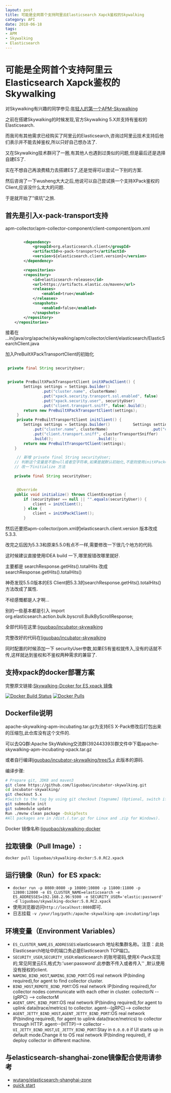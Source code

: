 ```yaml
---
layout: post
title: 可能是全网首个支持阿里云Elasticsearch Xapck鉴权的Skywalking
category: API
date: 2018-06-18
tags:
- APM
- Skywalking
- Elasticsearch
---
```


# 可能是全网首个支持阿里云Elasticsearch Xapck鉴权的Skywalking

对Skywalking有兴趣的同学参见:[年轻人的第一个APM-Skywalking](https://zhuanlan.zhihu.com/p/45084693)

之前在搭建Skywalking的时候发现,官方Skywalking 5.X并支持有鉴权的Elasticsearch.

而我司有其他需求已经购买了阿里云的Elasticsearch,咨询过阿里云技术支持后他们表示并不能去掉鉴权,所以只好自己想办法了.

又在Skywalking技术群问了一圈,有其他人也遇到过类似的问题,但是最后还是选择自建ES了.

实在不想自己再浪费精力去搭建ES了,还是觉得可以尝试一下别的方案.

然后咨询了一下wusheng大大之后,他说可以自己尝试换一个支持XPack鉴权的Client,应该没什么太大的问题.

于是就开始了"填坑"之旅.

## 首先是引入x-pack-transport支持

apm-collector/apm-collector-component/client-component/pom.xml 

```xml

        <dependency>
            <groupId>org.elasticsearch.client</groupId>
            <artifactId>x-pack-transport</artifactId>
            <version>${elasticsearch.client.version}</version>
        </dependency>

        <repositories>
        <repository>
            <id>elasticsearch-releases</id>
            <url>https://artifacts.elastic.co/maven</url>
            <releases>
                <enabled>true</enabled>
            </releases>
            <snapshots>
                <enabled>false</enabled>
            </snapshots>
        </repository>
    </repositories>
```

接着在 ...in/java/org/apache/skywalking/apm/collector/client/elasticsearch/ElasticSearchClient.java

加入PreBuiltXPackTransportClient的初始化

```java

 private final String securityUser;


 private PreBuiltXPackTransportClient initXPackClient() {
        Settings settings = Settings.builder()
                .put("cluster.name", clusterName)
                .put("xpack.security.transport.ssl.enabled", false)
                .put("xpack.security.user", securityUser)
                .put("client.transport.sniff", false).build();
        return new PreBuiltXPackTransportClient(settings);
     }
     private PreBuiltTransportClient initClient() {
        Settings settings = Settings.builder()	        Settings settings = Settings.builder()
            .put("cluster.name", clusterName)	                .put("cluster.name", clusterName)
            .put("client.transport.sniff", clusterTransportSniffer)	                .put("client.transport.sniff", clusterTransportSniffer)
            .build();	                .build();
        return new PreBuiltTransportClient(settings);
    }

     // 新增 private final String securityUser;
    // 判断这个变量是不是null或者空字符串,如果是就默认初始化,不是则使用initXPackClient初始化
    // 改一下initialize 方法

    private final String securityUser;


     @Override
    public void initialize() throws ClientException {
        if (securityUser == null || "".equals(securityUser)) {
            client = initClient();
        } else {
            client = initXPackClient();
        }

```

然后还要把apm-collector/pom.xml的elasticsearch.client.version 版本改成5.3.3.

改完之后因为5.3.3和原来5.5.0有点不一样,需要修改一下很几个地方的代码.

这时候建议直接使用IDEA build 一下,哪里报错改哪里就好.

主要都是 searchResponse.getHits().totalHits 改成searchResponse.getHits().totalHits()

神奇发现5.5.0版本的ES Client把5.3.3的searchResponse.getHits().totalHits() 方法改成了属性.

不经感慨都是人才啊...

别的一些基本都是引入 import org.elasticsearch.action.bulk.byscroll.BulkByScrollResponse;

全部代码在这里:[liguobao/incubator-skywalking](https://github.com/liguobao/incubator-skywalking/commit/ae3d43bc7a65a1b955e6bdf75a2356c8ecf53f28)

完整改好的代码在[liguobao/incubator-skywalking](https://github.com/liguobao/incubator-skywalking/commit/ae3d43bc7a65a1b955e6bdf75a2356c8ecf53f28)

同时配置的时候添加一下 securityUser参数,如果ES有鉴权就传入,没有的话就不传,这样就达到鉴权和不鉴权两种需求的兼容了.

## 支持xpack的docker部署方案

完整原文链接:[Skywalking-Dcoker for ES xpack 镜像](https://github.com/liguobao/skywalking-docker/tree/master/5.x/standalone/all-in-one-xpack)



[![Docker Build Status](https://img.shields.io/docker/build/liguobao/skywalking-docker.svg)](https://hub.docker.com/r/liguobao/skywalking-docker/)
[![Docker Pulls](https://img.shields.io/docker/pulls/liguobao/skywalking-docker.svg)](https://hub.docker.com/r/liguobao/skywalking-docker/)

## Dockerfile说明

apache-skywalking-apm-incubating.tar.gz为支持ES X-Pack修改后打包出来的压缩包,此仓库没有这个文件的.

可以去QQ群:Apache SkyWalking交流群(392443393)群文件中下载apache-skywalking-apm-incubating-xpack.tar.gz

或者自行编译[liguobao/incubator-skywalking/tree/5.x](https://github.com/liguobao/incubator-skywalking/tree/5.x) 此版本的源码.

编译步骤:

```sh
# Prepare git, JDK8 and maven3
git clone https://github.com/liguobao/incubator-skywalking.git
cd incubator-skywalking/
git checkout 5.x
#Switch to the tag by using git checkout [tagname] (Optional, switch if want to build a release from source codes)
git submodule init
git submodule update
Run ./mvnw clean package -DskipTests
#All packages are in /dist.(.tar.gz for Linux and .zip for Windows).
```

Docker 镜像名称:[liguobao/skywalking-docker](https://hub.docker.com/r/liguobao/skywalking-docker/)

## 拉取镜像（Pull Image）:
```docker pull liguobao/skywalking-docker:5.0.RC2.xpack```

## 运行镜像（Run）for ES xpack:
- ```docker run -p 8080:8080 -p 10800:10800 -p 11800:11800 -p 12800:12800 -e ES_CLUSTER_NAME=elasticsearch -e ES_ADDRESSES=192.168.2.96:9300 -e SECURITY_USER='elastic:password' -d liguobao/skywalking-docker:5.0.RC2.xpack```
- 使用浏览器访问```http://localhost:8080```即可.
- 日志挂载 ```-v /your/log/path:/apache-skywalking-apm-incubating/logs```

## 环境变量（Environment Variables）
- ```ES_CLUSTER_NAME```,```ES_ADDRESSES```:elasticsearch 地址和集群名称。注意：此处Elasticsearch地址中的端口务必是Elasticsearch TCP端口。
- ```SECURITY_USER```,```SECURITY_USER```:elasticsearch 的账号密码,使用X-Pack实现的,常见阿里云ES,格式为:'user:password'.此参数不传入或者传入'' ,默认使用没有授权的client.
- ```NAMING_BIND_HOST```,```NAMING_BIND_PORT```:OS real network IP(binding required),for agent to find collector cluster.
- ```BIND_HOST```,```REMOTE_BIND_PORT```:OS real network IP(binding required),for collector nodes communicate with each other in cluster. collectorN --(gRPC) --> collectorM
- ```AGENT_GRPC_BIND_PORT```:OS real network IP(binding required),for agent to uplink data(trace/metrics) to collector. agent--(gRPC)--> collector
- ```AGENT_JETTY_BIND_HOST```,```AGENT_JETTY_BIND_PORT```:OS real network IP(binding required), for agent to uplink data(trace/metrics) to collector through HTTP. agent--(HTTP)--> collector
-```UI_JETTY_BIND_HOST```,```UI_JETTY_BIND_PORT```:Stay in `0.0.0.0` if UI starts up in default mode.Change it to OS real network IP(binding required), if deploy collector in different machine.



## 与elasticsearch-shanghai-zone镜像配合使用请参考
- [wutang/elasticsearch-shanghai-zone](../../../elasticsearch-5.6.10-Zone-Asia-SH/README.md)
- [quick start](../5.x/quick-start/README.md)


